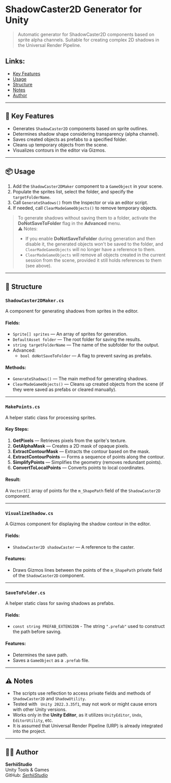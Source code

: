 # ShadowCaster2D Generator for Unity

> Automatic generator for ShadowCaster2D components based on sprite alpha channels. Suitable for creating complex 2D shadows in the Universal Render Pipeline.

## Links:
- [Key Features](#key-features)
- [Usage](#usage)
- [Structure](#structure)
- [Notes](#notes)
- [Author](#author)

---
## 🔧 Key Features

- Generates `ShadowCaster2D` components based on sprite outlines.
- Determines shadow shape considering transparency (alpha channel).
- Saves created objects as prefabs to a specified folder.
- Cleans up temporary objects from the scene.
- Visualizes contours in the editor via Gizmos.
---

## 📦 Usage

1. Add the `ShadowCaster2DMaker` component to a `GameObject` in your scene.
2. Populate the sprites list, select the folder, and specify the `targetFolderName`.
3. Call `GenerateShadows()` from the Inspector or via an editor script.
4. If needed, call `ClearMadeGameObjects()` to remove temporary objects.  
> To generate shadows without saving them to a folder, activate the **DoNotSaveToFolder** flag in the **Advanced** menu.   
⚠️ Notes: 
> - If you enable **DoNotSaveToFolder** during generation and then disable it, the generated objects won't be saved to the folder, and `ClearMadeGameObjects` will no longer have a reference to them.
> - `ClearMadeGameObjects` will remove all objects created in the current session from the scene, provided it still holds references to them (see above).

---

## 📁 Structure

### `ShadowCaster2DMaker.cs`

A component for generating shadows from sprites in the editor.

#### Fields:
- `Sprite[] sprites` — An array of sprites for generation.
- `DefaultAsset folder` — The root folder for saving the results.
- `string targetFolderName` — The name of the subfolder for the output.
- Advanced:
	- `bool doNotSaveToFolder` — A flag to prevent saving as prefabs.

#### Methods:
- `GenerateShadows()` —  The main method for generating shadows.
- `ClearMadeGameObjects()` — Cleans up created objects from the scene (if they were saved as prefabs or cleared manually).

---

### `MakePoints.cs`

A helper static class for processing sprites.

#### Key Steps:
1. **GetPixels** — Retrieves pixels from the sprite's texture.
2. **GetAlphaMask** — Creates a 2D mask of opaque pixels.
3. **ExtractContourMask** — Extracts the contour based on the mask.
4. **ExtractContourPoints** — Forms a sequence of points along the contour.
5. **SimplifyPoints** — Simplifies the geometry (removes redundant points).
6. **ConvertToLocalPoints** — Converts points to local coordinates.

#### Result:
A `Vector3[]` array of points for the `m_ShapePath` field of the `ShadowCaster2D` component.

---

### `VisualizeShadow.cs`

A Gizmos component for displaying the shadow contour in the editor.

#### Fields:
- `ShadowCaster2D shadowCaster` — A reference to the caster.

#### Features:
- Draws Gizmos lines between the points of the `m_ShapePath` private field of the `ShadowCaster2D` component.

---

### `SaveToFolder.cs`

A helper static class for saving shadows as prefabs.

#### Fields:
- `const string PREFAB_EXTENSION` - The string `".prefab"` used to construct the path before saving.

#### Features:
- Determines the save path.
- Saves a `GameObject` as a `.prefab` file.

---

## ⚠️ Notes

- The scripts use reflection to access private fields and methods of `ShadowCaster2D` and `ShadowUtility`.
- Tested with `
Unity 2022.3.35f1`, may not work or might cause errors with other Unity versions.
- Works only in the **Unity Editor**, as it utilizes `UnityEditor`, `Undo`, `EditorUtility`, etc.
- It is assumed that Universal Render Pipeline (URP) is already integrated into the project.

---

## 👨‍💻 Author

**SerhiiStudio**  
Unity Tools & Games  
GitHub: _[SerhiiStudio](https://github.com/SerhiiStudio)_  
